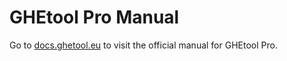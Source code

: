 # GHEtool Pro Manual
Go to [docs.ghetool.eu](docs.ghetool.eu) to visit the official manual for GHEtool Pro.
